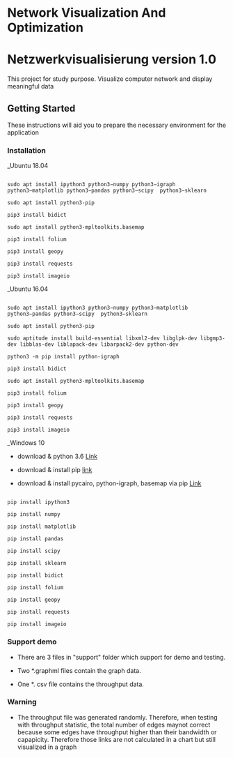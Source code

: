 # Network Visualization And Optimization
# Netzwerkvisualisierung version 1.0

This project for study purpose. Visualize computer network and display meaningful data

## Getting Started

These instructions will aid you to prepare the necessary environment for the application

### Installation

 _Ubuntu 18.04

 ```

sudo apt install ipython3 python3−numpy python3−igraph python3−matplotlib python3−pandas python3−scipy  python3−sklearn

sudo apt install python3-pip

pip3 install bidict 

sudo apt install python3-mpltoolkits.basemap

pip3 install folium

pip3 install geopy

pip3 install requests

pip3 install imageio

```

_Ubuntu 16.04

```

sudo apt install ipython3 python3−numpy python3−matplotlib python3−pandas python3−scipy  python3−sklearn

sudo apt install python3-pip

sudo aptitude install build-essential libxml2-dev libglpk-dev libgmp3-dev libblas-dev liblapack-dev libarpack2-dev python-dev

python3 -m pip install python-igraph

pip3 install bidict 

sudo apt install python3-mpltoolkits.basemap

pip3 install folium

pip3 install geopy

pip3 install requests

pip3 install imageio

```

_Windows 10

* download & python 3.6 [Link](https://www.python.org/downloads/release/python-360/)

* download & install pip [link](https://www.liquidweb.com/kb/install-pip-windows/)

* download & install pycairo, python-igraph, basemap via pip [Link](https://www.lfd.uci.edu/~gohlke/pythonlibs/#pycairo)

```

pip install ipython3

pip install numpy

pip install matplotlib

pip install pandas

pip install scipy

pip install sklearn

pip install bidict

pip install folium

pip install geopy

pip install requests

pip install imageio

```

### Support demo

* There are 3 files in "support" folder which support for demo and testing.

* Two *.graphml files contain the graph data.

* One *. csv file contains the throughput data.

### Warning

* The throughput file was generated randomly. Therefore, when testing with throughput statistic, the total number of edges maynot correct because some edges have throughput higher than their bandwidth or capapicity. Therefore those links are not calculated in a chart but still visualized in a graph

